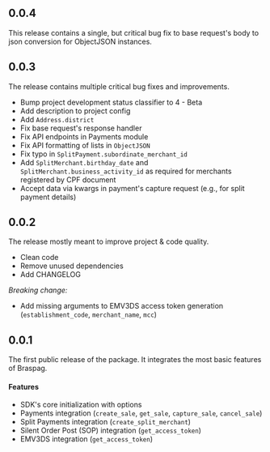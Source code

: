 ## 0.0.4

This release contains a single, but critical bug fix to base request's body to json conversion for ObjectJSON instances. 

## 0.0.3

The release contains multiple critical bug fixes and improvements.

- Bump project development status classifier to 4 - Beta
- Add description to project config
- Add `Address.district`
- Fix base request's response handler
- Fix API endpoints in Payments module
- Fix API formatting of lists in `ObjectJSON`
- Fix typo in `SplitPayment.subordinate_merchant_id`
- Add `SplitMerchant.birthday_date` and  `SplitMerchant.business_activity_id` as required for merchants registered by CPF document
- Accept data via kwargs in payment's capture request (e.g., for split payment details)

## 0.0.2

The release mostly meant to improve project & code quality.

- Clean code
- Remove unused dependencies
- Add CHANGELOG

*Breaking change:*
- Add missing arguments to EMV3DS access token generation (`establishment_code`, `merchant_name`, `mcc`)

## 0.0.1

The first public release of the package.
It integrates the most basic features of Braspag.

#### Features
- SDK's core initialization with options
- Payments integration (`create_sale`, `get_sale`, `capture_sale`, `cancel_sale`)
- Split Payments integration (`create_split_merchant`)
- Silent Order Post (SOP) integration (`get_access_token`)
- EMV3DS integration (`get_access_token`)
